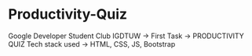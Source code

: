 # Productivity-Quiz
Google Developer Student Club IGDTUW -> First Task -> PRODUCTIVITY QUIZ
Tech stack used -> HTML, CSS, JS, Bootstrap
